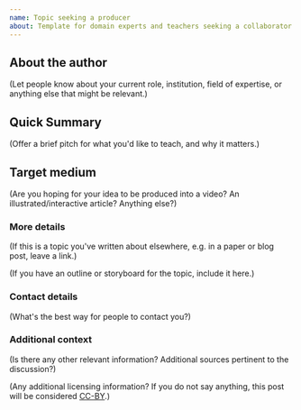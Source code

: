 ```yaml
---
name: Topic seeking a producer
about: Template for domain experts and teachers seeking a collaborator to create a piece of online math exposition.
---
```


<!--
Replace everything below in parentheses with the details of your proposed project.
This is just a template, feel free to change it as you see fit.
If you would like to contact us, we are also available on Discord at https://discord.gg/dsp3zgB4qQ
-->

## About the author

(Let people know about your current role, institution, field of expertise, or anything else that might be relevant.)

## Quick Summary

(Offer a brief pitch for what you'd like to teach, and why it matters.)

## Target medium

(Are you hoping for your idea to be produced into a video? An illustrated/interactive article? Anything else?)

### More details

(If this is a topic you've written about elsewhere, e.g. in a paper or blog post, leave a link.)

(If you have an outline or storyboard for the topic, include it here.)

### Contact details

(What's the best way for people to contact you?)

### Additional context

(Is there any other relevant information? Additional sources pertinent to the discussion?)

(Any additional licensing information? If you do not say anything, this post will be considered [CC-BY](https://creativecommons.org/licenses/by/2.0/).)
